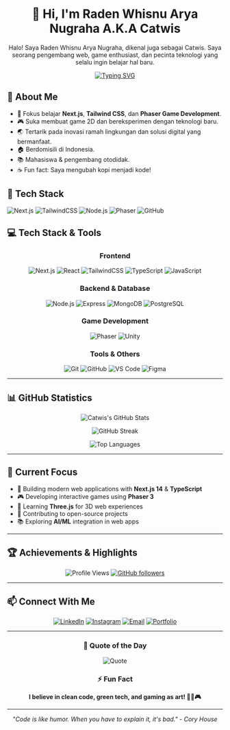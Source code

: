 <div align="center">

# 👋 Hi, I'm Raden Whisnu Arya Nugraha A.K.A Catwis

Halo! Saya Raden Whisnu Arya Nugraha, dikenal juga sebagai Catwis. Saya seorang pengembang web, game enthusiast, dan pecinta teknologi yang selalu ingin belajar hal baru.

[![Typing SVG](https://readme-typing-svg.herokuapp.com?font=Fira+Code&pause=1000&color=2E97F7&center=true&vCenter=true&width=435&lines=Full+Stack+Developer;Game+2D+Development+Enthusiast;Open+Source+Contributor;Always+Learning+New+Things)](https://git.io/typing-svg)
</div>


## 🚀 About Me

- 🌱 Fokus belajar **Next.js**, **Tailwind CSS**, dan **Phaser Game Development**.
- 🎮 Suka membuat game 2D dan bereksperimen dengan teknologi baru.
- 🌏 Tertarik pada inovasi ramah lingkungan dan solusi digital yang bermanfaat.
- 🏠 Berdomisili di Indonesia.
- 📚 Mahasiswa & pengembang otodidak.
- ☕ Fun fact: Saya mengubah kopi menjadi kode!

## 🧰 Tech Stack

![Next.js](https://img.shields.io/badge/-Next.js-black?style=for-the-badge&logo=next.js)
![TailwindCSS](https://img.shields.io/badge/-TailwindCSS-38B2AC?style=for-the-badge&logo=tailwindcss)
![Node.js](https://img.shields.io/badge/-Node.js-43853D?style=for-the-badge&logo=node.js)
![Phaser](https://img.shields.io/badge/-Phaser-2E2E2E?style=for-the-badge&logo=phaser)
![GitHub](https://img.shields.io/badge/-GitHub-181717?style=for-the-badge&logo=github)


## 💻 Tech Stack & Tools

<div align="center">

### Frontend
![Next.js](https://img.shields.io/badge/-Next.js-000000?style=for-the-badge&logo=next.js&logoColor=white)
![React](https://img.shields.io/badge/-React-61DAFB?style=for-the-badge&logo=react&logoColor=black)
![TailwindCSS](https://img.shields.io/badge/-TailwindCSS-38B2AC?style=for-the-badge&logo=tailwind-css&logoColor=white)
![TypeScript](https://img.shields.io/badge/-TypeScript-3178C6?style=for-the-badge&logo=typescript&logoColor=white)
![JavaScript](https://img.shields.io/badge/-JavaScript-F7DF1E?style=for-the-badge&logo=javascript&logoColor=black)

### Backend & Database
![Node.js](https://img.shields.io/badge/-Node.js-339933?style=for-the-badge&logo=node.js&logoColor=white)
![Express](https://img.shields.io/badge/-Express-000000?style=for-the-badge&logo=express&logoColor=white)
![MongoDB](https://img.shields.io/badge/-MongoDB-47A248?style=for-the-badge&logo=mongodb&logoColor=white)
![PostgreSQL](https://img.shields.io/badge/-PostgreSQL-4169E1?style=for-the-badge&logo=postgresql&logoColor=white)

### Game Development
![Phaser](https://img.shields.io/badge/-Phaser-8B5CF6?style=for-the-badge&logo=phaser&logoColor=white)
![Unity](https://img.shields.io/badge/-Unity-000000?style=for-the-badge&logo=unity&logoColor=white)

### Tools & Others
![Git](https://img.shields.io/badge/-Git-F05032?style=for-the-badge&logo=git&logoColor=white)
![GitHub](https://img.shields.io/badge/-GitHub-181717?style=for-the-badge&logo=github&logoColor=white)
![VS Code](https://img.shields.io/badge/-VS%20Code-007ACC?style=for-the-badge&logo=visual-studio-code&logoColor=white)
![Figma](https://img.shields.io/badge/-Figma-F24E1E?style=for-the-badge&logo=figma&logoColor=white)

</div>

---

## 📊 GitHub Statistics

<div align="center">

![Catwis's GitHub Stats](https://github-readme-stats.vercel.app/api?username=radenwhisnu&show_icons=true&theme=tokyonight&hide_border=true&bg_color=0D1117&title_color=58A6FF&icon_color=1F6FEB&text_color=C9D1D9)

![GitHub Streak](https://github-readme-streak-stats.herokuapp.com/?user=radenwhisnu&theme=tokyonight&hide_border=true&background=0D1117&stroke=58A6FF&ring=58A6FF&fire=FFA657&currStreakLabel=C9D1D9)

![Top Languages](https://github-readme-stats.vercel.app/api/top-langs/?username=radenwhisnu&layout=compact&theme=tokyonight&hide_border=true&bg_color=0D1117&title_color=58A6FF&text_color=C9D1D9)

</div>

---

## 🎯 Current Focus

- 🔭 Building modern web applications with **Next.js 14** & **TypeScript**
- 🎮 Developing interactive games using **Phaser 3**
- 🌱 Learning **Three.js** for 3D web experiences
- 🤝 Contributing to open-source projects
- 📚 Exploring **AI/ML** integration in web apps

---

## 🏆 Achievements & Highlights

<div align="center">

![Profile Views](https://komarev.com/ghpvc/?username=radenwhisnu&color=58A6FF&style=for-the-badge)
[![GitHub followers](https://img.shields.io/github/followers/radenwhisnu?style=for-the-badge&color=58A6FF)](https://github.com/radenwhisnu?tab=followers)

</div>

---

## 📫 Connect With Me

<div align="center">

[![LinkedIn](https://img.shields.io/badge/LinkedIn-Raden_Whisnu-0A66C2?style=for-the-badge&logo=linkedin&logoColor=white)](https://linkedin.com/in/radenwhisnu)
[![Instagram](https://img.shields.io/badge/Instagram-@radenwhisnu__-E4405F?style=for-the-badge&logo=instagram&logoColor=white)](https://instagram.com/radenwhisnu_)
[![Email](https://img.shields.io/badge/Email-Contact_Me-EA4335?style=for-the-badge&logo=gmail&logoColor=white)](mailto:radenwhisnu@gmail.com)
[![Portfolio](https://img.shields.io/badge/Portfolio-Visit_Site-00C7B7?style=for-the-badge&logo=netlify&logoColor=white)](https://radenwhisnu.dev)

</div>

---

<div align="center">

### 💭 Quote of the Day
![Quote](https://quotes-github-readme.vercel.app/api?type=horizontal&theme=tokyonight)

### ⚡ Fun Fact
**I believe in clean code, green tech, and gaming as art! 🎨🌿🎮**

---

*"Code is like humor. When you have to explain it, it's bad." - Cory House*

</div>
